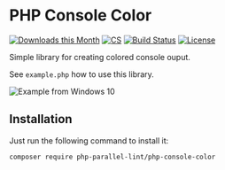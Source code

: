 PHP Console Color
=================

[![Downloads this Month](https://img.shields.io/packagist/dm/php-parallel-lint/php-console-color.svg)](https://packagist.org/packages/php-parallel-lint/php-console-color)
[![CS](https://github.com/php-parallel-lint/PHP-Console-Color/actions/workflows/cs.yml/badge.svg)](https://github.com/php-parallel-lint/PHP-Console-Color/actions/workflows/cs.yml)
[![Build Status](https://travis-ci.org/php-parallel-lint/PHP-Console-Color.svg?branch=master)](https://travis-ci.org/php-parallel-lint/PHP-Console-Color)
[![License](https://poser.pugx.org/php-parallel-lint/php-console-color/license.svg)](https://packagist.org/packages/php-parallel-lint/php-console-color)

Simple library for creating colored console ouput.

See `example.php` how to use this library.

![Example from Windows 10](https://user-images.githubusercontent.com/89590/40762008-687f909a-646c-11e8-88d6-e268a064be4c.png)

## Installation

Just run the following command to install it:

    composer require php-parallel-lint/php-console-color
